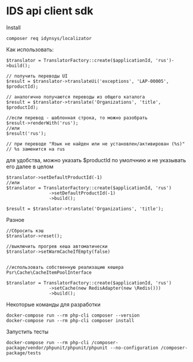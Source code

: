 # IDS api client sdk

Install
```shell script
composer req idynsys/localizator
```



Как использовать:

```
$translator = TranslatorFactory::create($applicationId, 'rus')->build();

// получить переводы UI
$result = $translator->translateUi('exceptions', 'LAP-00005', $productId);

// аналогично получаются переводы из общего каталога
$result = $translator->translate('Organizations', 'title', $productId);

//если перевод - шаблонная строка, то можно разобрать 
$result->renderWith('rus'); 
//или
$result('rus');

// при переводе "Язык не найден или не установлен/активирован (%s)"
// %s заменится на rus

```

для удобства, можно указать $productId по умолчнию и не указывать его далее в целом

```
$translator->setDefaultProductId(-1)
//или
$translator = TranslatorFactory::create($applicationId, 'rus')
                ->setDefaultProductId(-1)
                ->build();
                
$result = $translator->translate('Organizations', 'title');                
```


Разное

```        
//Сбросить кэш
$translator->reset();       

//выключить прогрев кеша автоматически
$translator->setWarmCacheIfEmpty(false)


//использовать собственную реализацию кешера Psr\Cache\CacheItemPoolInterface

$translator = TranslatorFactory::create($applicationId, 'rus')
                ->setCache(new RedisAdapter(new \Redis()))
                ->build();

```


Некоторые команды для разработки

```
docker-compose run --rm php-cli composer --version
docker-compose run --rm php-cli composer install
```

Запустить тесты
```
docker-compose run --rm php-cli /composer-package/vendor/phpunit/phpunit/phpunit --no-configuration /composer-package/tests
```
